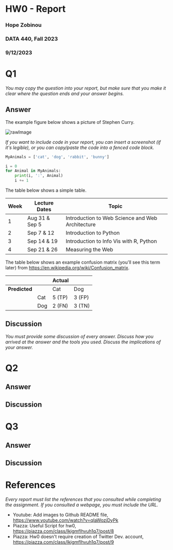 # HW0 - Report
### Hope Zobinou
### DATA 440, Fall 2023
### 9/12/2023

# Q1

*You may copy the question into your report, but make sure that you make it clear where the question ends and your answer begins.*

## Answer

The example figure below shows a picture of Stephen Curry.

![rawImage](https://github.com/HopeZobinou/data440/assets/81893993/9e2d6d4a-3775-441f-8c6e-ccee2825d80c)

*If you want to include code in your report, you can insert a screenshot (if it's legible), or you can copy/paste the code into a fenced code block.*

```python
MyAnimals = ['cat', 'dog', 'rabbit', 'bunny']

i = 0 
for Animal in MyAnimals:
    print(i, ':', Animal)
    i += 1
```

The table below shows a simple table.  

|Week |Lecture Dates|Topic|
|---|---|---|
|1|Aug 31 & Sep 5|Introduction to Web Science and Web Architecture
|2|Sep  7 & 12|Introduction to Python
|3|Sep 14 & 19|Introduction to Info Vis with R, Python
|4|Sep 21 & 26|Measuring the Web

The table below shows an example confusion matrix (you'll see this term later) from <https://en.wikipedia.org/wiki/Confusion_matrix>.

| | |Actual||
|---|---|---|---|
|**Predicted**| |Cat|Dog|
| |Cat|5 (TP)|3 (FP)|
| |Dog|2 (FN)|3 (TN)|

## Discussion

*You must provide some discussion of every answer. Discuss how you arrived at the answer and the tools you used. Discuss the implications of your answer.*

# Q2

## Answer

## Discussion

# Q3

## Answer

## Discussion

# References

*Every report must list the references that you consulted while completing the assignment. If you consulted a webpage, you must include the URL.*

* Youtube: Add images to Github README file, <https://www.youtube.com/watch?v=qIaWozjDyPk>
* Piazza: Useful Script for hw0, <https://piazza.com/class/lkigmflhvuh1q7/post/8>
* Piazza: Hw0 doesn't require creation of Twitter Dev. account, <https://piazza.com/class/lkigmflhvuh1q7/post/9>
